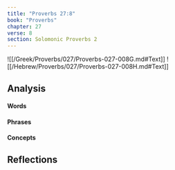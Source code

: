 ```yaml
---
title: "Proverbs 27:8"
book: "Proverbs"
chapter: 27
verse: 8
section: Solomonic Proverbs 2
---
```

![[/Greek/Proverbs/027/Proverbs-027-008G.md#Text]]
![[/Hebrew/Proverbs/027/Proverbs-027-008H.md#Text]]

## Analysis

#### Words

#### Phrases

#### Concepts

## Reflections
